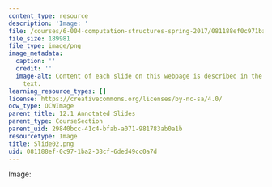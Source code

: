 ```yaml
---
content_type: resource
description: 'Image: '
file: /courses/6-004-computation-structures-spring-2017/081188ef0c971ba238cf6ded49cc0a7d_Slide02.png
file_size: 189981
file_type: image/png
image_metadata:
  caption: ''
  credit: ''
  image-alt: Content of each slide on this webpage is described in the surrounding
    text.
learning_resource_types: []
license: https://creativecommons.org/licenses/by-nc-sa/4.0/
ocw_type: OCWImage
parent_title: 12.1 Annotated Slides
parent_type: CourseSection
parent_uid: 29840bcc-41c4-bfab-a071-981783ab0a1b
resourcetype: Image
title: Slide02.png
uid: 081188ef-0c97-1ba2-38cf-6ded49cc0a7d
---
```

Image: 